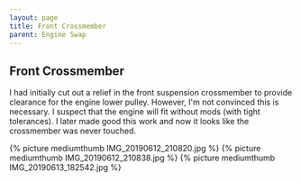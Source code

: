 ```yaml
---
layout: page
title: Front Crossmember
parent: Engine Swap
---
```

## Front Crossmember

I had initially cut out a relief in the front suspension crossmember to provide clearance for the engine lower pulley. However, I'm not convinced this is necessary. I suspect that the engine will fit without mods (with tight tolerances). I later made good this work and now it looks like the crossmember was never touched.

{% picture mediumthumb IMG_20190612_210820.jpg %}
{% picture mediumthumb IMG_20190612_210838.jpg %}
{% picture mediumthumb IMG_20190613_182542.jpg %}
